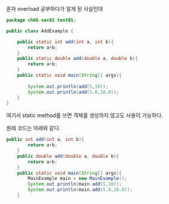 

혼자 overload 공부하다가 알게 된 사실인데

```java
package ch06.sec02.test01;

public class AddExample {

    public static int add(int a, int b){
        return a+b;
    }
    public static double add(double a, double b){
        return a+b;
    }
    public static void main(String[] args){
        
        System.out.println(add(5,10));
        System.out.println(add(5.0,10.0));
    }
}
```

여기서 static method를 쓰면 객체를 생성하지 않고도 사용이 가능하다.

원래 코드는 아래와 같다.

```java
public int add(int a, int b){
        return a+b;
    }
    public double add(double a, double b){
        return a+b;
    }
    public static void main(String[] args){
        MainExample main = new MainExample();
        System.out.println(main.add(5,10));
        System.out.println(main.add(5.0,10.0));
    }
```